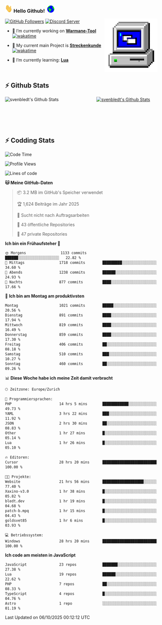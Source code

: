 ### <img src="https://github.com/svenbledt/svenbledt/blob/main/Assets/Hi.gif" height="28" width="24"> **Hello Github!** &nbsp;<img src="https://github.com/svenbledt/svenbledt/blob/main/Assets/Earth.gif" height="24" width="24">
[![GitHub Followers](https://img.shields.io/github/followers/svenbledt?label=Follow&style=flat-squaree&logo=github&labelColor=black&color=black&cacheSeconds=5)](https://github.com/svenbledt)
[![Discord Server](https://img.shields.io/discord/443405445831327754?style=flat-squeree&logo=discord&logoColor=white&label=Trojan%20Chillecke%20Server&labelColor=black&color=gray&cacheSeconds=3650)](https://discord.gg/c6GZKjVhxw)
<img align="right" alt="PC GIF" src="https://github.com/svenbledt/svenbledt/blob/main/Assets/PC.gif" width="175" />

<p>

 - 🔭 I’m currently working on **[Warmane-Tool](https://github.com/svenbledt/Warmane-Bot)** [![wakatime](https://wakatime.com/badge/user/eb1cebc0-6a00-4f39-ab37-6770a4331515/project/b1c02622-6489-4920-898c-6e91c5bba727.svg)](https://wakatime.com/badge/user/eb1cebc0-6a00-4f39-ab37-6770a4331515/project/b1c02622-6489-4920-898c-6e91c5bba727)
 - 🔭 My current main Project is **[Streckenkunde](https://github.com/Streckenkunde)** [![wakatime](https://wakatime.com/badge/user/eb1cebc0-6a00-4f39-ab37-6770a4331515/project/8c10f4f0-0d09-4e0e-b526-eec4de9936b6.svg)](https://wakatime.com/badge/user/eb1cebc0-6a00-4f39-ab37-6770a4331515/project/8c10f4f0-0d09-4e0e-b526-eec4de9936b6)

 - 🌱 I’m currently learning: **[Lua](https://www.lua.org/)**
 
</p>

<br>

## :zap: Github Stats

<a href="https://github.com/svenbledt">
  <img align="left" src="https://github-readme-stats.vercel.app/api?username=svenbledt&show_icons=true&title_color=c9d1d9&icon_color=58a6da&text_color=c9d1d9&bg_color=0d1117&hide=issues" alt="svenbledt's Github Stats" width="60%">
 </a>
 <a href="https://github.com/svenbledt">
 <img src="https://github-readme-stats.vercel.app/api/top-langs/?username=svenbledt&show_icons=true&title_color=c9d1d9&icon_color=58a6da&text_color=c9d1d9&bg_color=0d1117" alt="svenbledt's Github Stats" width="35%">
 </a>

<br> <br> <br> <br> 
## :zap: Codding Stats

<!--START_SECTION:waka-->
![Code Time](http://img.shields.io/badge/Code%20Time-1%2C033%20hrs%2016%20mins-blue)

![Profile Views](http://img.shields.io/badge/Profilansichten-0-blue)

![Lines of code](https://img.shields.io/badge/Seit%20Hallo%20Welt%20habe%20ich%20geschrieben-37.8%20million%20Codezeilen-blue)

**🐱 Meine GitHub-Daten** 

> 📦 3.2 MB im GitHub's Speicher verwendet 
 > 
> 🏆 1,624 Beiträge im Jahr 2025
 > 
> 🚫 Sucht nicht nach Auftragsarbeiten
 > 
> 📜 43 öffentliche Repositories 
 > 
> 🔑 47 private Repositories 
 > 
**Ich bin ein Frühaufsteher 🐤** 

```text
🌞 Morgens                1133 commits        ██████░░░░░░░░░░░░░░░░░░░   22.82 % 
🌆 Mittags                1718 commits        █████████░░░░░░░░░░░░░░░░   34.60 % 
🌃 Abends                 1238 commits        ██████░░░░░░░░░░░░░░░░░░░   24.93 % 
🌙 Nachts                 877 commits         ████░░░░░░░░░░░░░░░░░░░░░   17.66 % 
```
📅 **Ich bin am Montag am produktivsten** 

```text
Montag                   1021 commits        █████░░░░░░░░░░░░░░░░░░░░   20.56 % 
Dienstag                 891 commits         ████░░░░░░░░░░░░░░░░░░░░░   17.94 % 
Mittwoch                 819 commits         ████░░░░░░░░░░░░░░░░░░░░░   16.49 % 
Donnerstag               859 commits         ████░░░░░░░░░░░░░░░░░░░░░   17.30 % 
Freitag                  406 commits         ██░░░░░░░░░░░░░░░░░░░░░░░   08.18 % 
Samstag                  510 commits         ███░░░░░░░░░░░░░░░░░░░░░░   10.27 % 
Sonntag                  460 commits         ██░░░░░░░░░░░░░░░░░░░░░░░   09.26 % 
```


📊 **Diese Woche habe ich meine Zeit damit verbracht** 

```text
🕑︎ Zeitzone: Europe/Zurich

💬 Programmiersprachen: 
PHP                      14 hrs 5 mins       ████████████░░░░░░░░░░░░░   49.73 % 
YAML                     3 hrs 22 mins       ███░░░░░░░░░░░░░░░░░░░░░░   11.92 % 
JSON                     2 hrs 30 mins       ██░░░░░░░░░░░░░░░░░░░░░░░   08.83 % 
Other                    1 hr 27 mins        █░░░░░░░░░░░░░░░░░░░░░░░░   05.14 % 
Lua                      1 hr 26 mins        █░░░░░░░░░░░░░░░░░░░░░░░░   05.10 % 

🔥 Editoren: 
Cursor                   28 hrs 20 mins      █████████████████████████   100.00 % 

🐱‍💻 Projekte: 
Website                  21 hrs 56 mins      ███████████████████░░░░░░   77.40 % 
Xaxino-v3.0              1 hr 38 mins        █░░░░░░░░░░░░░░░░░░░░░░░░   05.82 % 
bledt.dev                1 hr 19 mins        █░░░░░░░░░░░░░░░░░░░░░░░░   04.68 % 
patch-b.mpq              1 hr 15 mins        █░░░░░░░░░░░░░░░░░░░░░░░░   04.43 % 
goldsvet85               1 hr 6 mins         █░░░░░░░░░░░░░░░░░░░░░░░░   03.93 % 

💻 Betriebssystem: 
Windows                  28 hrs 20 mins      █████████████████████████   100.00 % 
```

**Ich code am meisten in JavaScript** 

```text
JavaScript               23 repos            ███████░░░░░░░░░░░░░░░░░░   27.38 % 
Lua                      19 repos            ██████░░░░░░░░░░░░░░░░░░░   22.62 % 
PHP                      7 repos             ██░░░░░░░░░░░░░░░░░░░░░░░   08.33 % 
TypeScript               4 repos             █░░░░░░░░░░░░░░░░░░░░░░░░   04.76 % 
Astro                    1 repo              ░░░░░░░░░░░░░░░░░░░░░░░░░   01.19 % 
```




 Last Updated on 06/10/2025 00:12:12 UTC
<!--END_SECTION:waka-->
